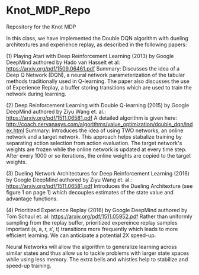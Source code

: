 # Knot_MDP_Repo
Repository for the Knot MDP

In this class, we have implemented the Double DQN algorithm with dueling architextures and experience replay, as described in the following papers:
 
(1) Playing Atari with Deep Reinforcement Learning (2013) by Google DeepMind authored by Hado van Hasselt et al: https://arxiv.org/pdf/1509.06461.pdf
Summary: Discusses the idea of a Deep Q Network (DQN), a neural network parameterization of the tabular methods traditionally used in Q-learning. The paper also discusses the use of Experience Replay, a buffer storing transitions which are used to train the network during learning.
 
(2) Deep Reinforcement Learning with Double Q-learning (2015) by Google DeepMind authored by Ziyu Wang et. al.: https://arxiv.org/pdf/1511.06581.pdf
A detailed algorithm is given here: http://coach.nervanasys.com/algorithms/value_optimization/double_dqn/index.html
Summary: Introduces the idea of using TWO networks, an online network and a target network. This approach helps stabalize training by separating action selection from action evaluation. The target network's weights are frozen while the online network is updated at every time step. After every 1000 or so iterations, the online weights are copied to the target weights.
 
(3) Dueling Network Architectures for Deep Reinforcement Learning (2016)
by Google DeepMind authored by Ziyu Wang et. al.: https://arxiv.org/pdf/1511.06581.pdf
Introduces the Dueling Architexture (see figure 1 on page 1) which decouples estimates of the state value and advantage functions.
 
(4) Prioritized Experience Replay (2016)
by Google DeepMind authored by Tom Schaul et. al: https://arxiv.org/pdf/1511.05952.pdf
Rather than uniformly sampling from the replay buffer, prioritized expereince replay 
samples important (s, a, r, s', t) transitions more frequently which leads to more 
efficient learning. We can anticipate a potential 2X speed-up.
 
 
Neural Networks will allow the algorithm to generalize learning across similar
states and thus allow us to tackle problems with larger state spaces while using
less memory. The extra bells and whistles help to stabilize and speed-up training.

